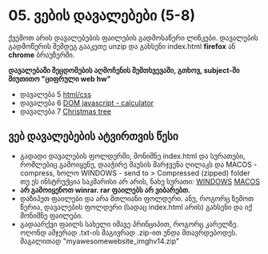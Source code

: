 # 05. ვების დავალებები (5-8)
ქვემოთ არის დავალებების ფაილების გადმოსაწერი ლინკები. დავალების გადმოწერის შემდეგ გააკეთე unzip და გახსენი index.html **firefox** ან **chrome** ბრაუზერში. 

**დავალებაში შეცდომების აღმოჩენის შემთხვევაში, გთხოვ, subject-ში მიუთითო "ციფრული web hw"**

- დავალება 5 [html/css][1]
- დავალება 6 [DOM javascript - calculator][2]
- დავალება 7 [Christmas tree][3]


## ვებ დავალებების ატვირთვის წესი
- გადადი დავალების ფოლდერში, მონიშნე index.html და სურათები, რომლებიც გამოიყენე,
	 დააჭირე მაუსის მარჯვენა ღილაკს და MACOS - compress, ხოლო WINDOWS - send to \> Compressed (zipped) folder
  თუ ეს ინსტრუქცია საკმარისი არ არის, ნახე სურათი: 
	        <a target="_blank" href="http://images.pcworld.com/images/article/2011/05/zipping-5174695.jpg">WINDOWS</a>
	        <a target="_blank" href="https://icdn.digitaltrends.com/image/digitaltrends/macos-compress-multiple-files-416x416.jpg">MACOS</a>
- <strong>არ გამოიყენოთ winrar. rar ფაილებს არ ვიბარებთ.</strong>
- დაზიპეთ ფაილები და არა მთლიანი ფოლდერი. ანუ, როგორც ზემოთ წერია, დავალების ფოლდერი (სადაც index.html არის)
	 გახსენი და იქ მონიშნე ფაილები. 
- გადაარქვი ფაილს სახელი იმავე პრინციპით, როგორც კარელზე. ოღონდ ამჯერად .txt-ის მაგივრად .zip-ით უნდა მთავრდებოდეს. მაგალითად "myawesomewebsite\_imghv14.zip"

[1]:	https://freeuni-digital-technologies.github.io/jspilot/hw5/hw5.zip
[2]:	https://freeuni-digital-technologies.github.io/jspilot/hw6/hw6.zip
[3]:	https://freeuni-digital-technologies.github.io/jspilot/christmas-tree/christmas-tree.zip